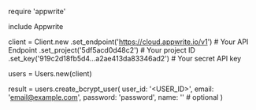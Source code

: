 require 'appwrite'

include Appwrite

client = Client.new
    .set_endpoint('https://cloud.appwrite.io/v1') # Your API Endpoint
    .set_project('5df5acd0d48c2') # Your project ID
    .set_key('919c2d18fb5d4...a2ae413da83346ad2') # Your secret API key

users = Users.new(client)

result = users.create_bcrypt_user(
    user_id: '<USER_ID>',
    email: 'email@example.com',
    password: 'password',
    name: '<NAME>' # optional
)
